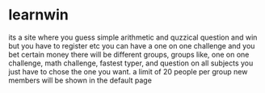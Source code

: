 # learnwin
its a site where you guess simple arithmetic and quzzical question and win but you have to register  etc
you can have a one on one challenge and you bet certain money
there will be different groups,
groups like, one on one challenge, math challenge, fastest typer, and question on all subjects
you just have to chose the one you want.
a limit of 20 people per group
new members will be shown in the default page
